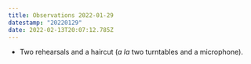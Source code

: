 ```yaml
---
title: Observations 2022-01-29
datestamp: "20220129"
date: 2022-02-13T20:07:12.785Z
---
```

- Two rehearsals and a haircut (*a la* two turntables and a microphone).